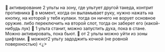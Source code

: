 :small_orange_diamond: активирование 2 ульты на зону, где ультует другой такеда, контрит противника
:small_orange_diamond: в момент, когда он выламывает руку, нужно нажать на кнопку, на которой у тебя кулаки. тогда он ничего не ворует основное оружие. либо переключить на второй слот, тогда он заберет его (какой-нибудь лук)
:small_orange_diamond: 1 ульта станит, можно запустить духа, пока в стане. Можно активировать, пока бьют.
:small_orange_diamond: от 2 ульты можно уйти из зоны шифтами.
:small_orange_diamond: можнот2 ульту задоджить кочкой (не ровной поверхностью) <¿>